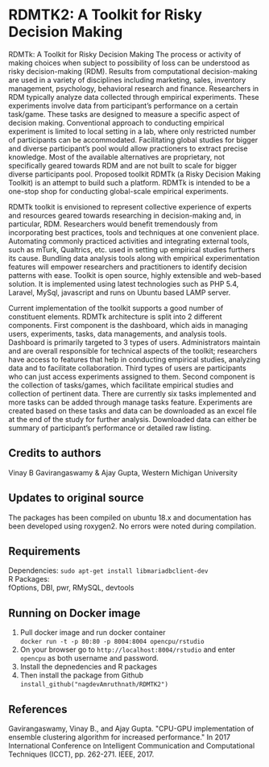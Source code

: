 # RDMTK2: A Toolkit for Risky Decision Making

RDMTk: A Toolkit for Risky Decision Making The process or activity of making choices when subject to possibility of loss can be understood as risky decision-making (RDM). Results from computational decision-making are used in a variety of disciplines including marketing, sales, inventory management, psychology, behavioral research and finance. Researchers in RDM typically analyze data collected through empirical experiments. These experiments involve data from participant’s performance on a certain task/game. These tasks are designed to measure a specific aspect of decision making. Conventional approach to conducting empirical experiment is limited to local setting in a lab, where only restricted number of participants can be accommodated. Facilitating global studies for bigger and diverse participant’s pool would allow practioners to extract precise knowledge. Most of the available alternatives are proprietary, not specifically geared towards RDM and are not built to scale for bigger diverse participants pool. Proposed toolkit RDMTk (a Risky Decision Making Toolkit) is an attempt to build such a platform. RDMTk is intended to be a one-stop shop for conducting global-scale empirical experiments.

RDMTk toolkit is envisioned to represent collective experience of experts and resources geared towards researching in decision-making and, in particular, RDM. Researchers would benefit tremendously from incorporating best practices, tools and techniques at one convenient place. Automating commonly practiced activities and integrating external tools, such as mTurk, Qualtrics, etc. used in setting up empirical studies furthers its cause. Bundling data analysis tools along with empirical experimentation features will empower researchers and practitioners to identify decision patterns with ease. Toolkit is open source, highly extensible and web-based solution. It is implemented using latest technologies such as PHP 5.4, Laravel, MySql, javascript and runs on Ubuntu based LAMP server.

Current implementation of the toolkit supports a good number of constituent elements. RDMTk architecture is split into 2 different components. First component is the dashboard, which aids in managing users, experiments, tasks, data managements, and analysis tools. Dashboard is primarily targeted to 3 types of users. Administrators maintain and are overall responsible for technical aspects of the toolkit; researchers have access to features that help in conducting empirical studies, analyzing data and to facilitate collaboration. Third types of users are participants who can just access experiments assigned to them. Second component is the collection of tasks/games, which facilitate empirical studies and collection of pertinent data. There are currently six tasks implemented and more tasks can be added through manage tasks feature. Experiments are created based on these tasks and data can be downloaded as an excel file at the end of the study for further analysis. Downloaded data can either be summary of participant’s performance or detailed raw listing.

## Credits to authors 
Vinay B Gavirangaswamy & Ajay Gupta, Western Michigan University

## Updates to original source
The packages has been compiled on ubuntu 18.x and documentation has been developed using roxygen2. No errors were noted during compilation.   

## Requirements
Dependencies: 
  `sudo apt-get install libmariadbclient-dev`  
R Packages:   
  fOptions, DBI, pwr, RMySQL, devtools  

## Running on Docker image
1. Pull docker image and run docker container  
  `docker run -t -p 80:80 -p 8004:8004 opencpu/rstudio`
2. On your browser go to `http://localhost:8004/rstudio` and enter `opencpu` as both username and password.  
3. Install the depnedencies and R packages
4. Then install the package from Github  
`install_github("nagdevAmruthnath/RDMTK2")`  
  

## References
Gavirangaswamy, Vinay B., and Ajay Gupta. "CPU-GPU implementation of ensemble clustering algorithm for increased performance." In 2017 International Conference on Intelligent Communication and Computational Techniques (ICCT), pp. 262-271. IEEE, 2017.
